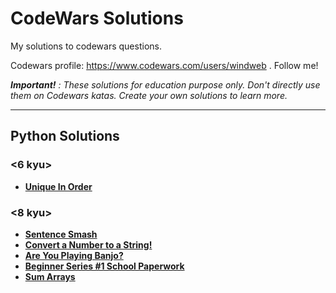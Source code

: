 # CodeWars Solutions

My solutions to codewars questions.

Codewars profile: https://www.codewars.com/users/windweb . Follow me!

***Important!*** *: These solutions for education purpose only. Don't directly use them on Codewars katas. Create your own solutions to learn more.*

---

## Python Solutions

### ****<6 kyu>****

 * [**Unique In Order**](Python/unique_in_order.md)

### ****<8 kyu>****

 * [**Sentence Smash**](Python/sentence_smash.md)
 * [**Convert a Number to a String!**](Python/Convert_a_Number_to_a_String.md)
 * [**Are You Playing Banjo?**](Python/Are_You_Playing_Banjo.md)
 * [**Beginner Series #1 School Paperwork**](Python/Beginner_Series_#1_School_Paperwork.md)
 * [**Sum Arrays**](Python/Sum_Arrays.md)